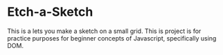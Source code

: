 # Etch-a-Sketch
This is a lets you make a sketch on a small grid. This is project is for practice purposes for beginner concepts of Javascript, specifically using DOM.
